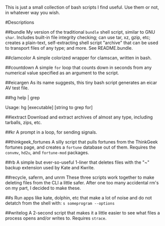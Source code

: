 This is just a small collection of bash scripts I find useful. Use them
or not, in whatever way you wish.

#Descriptions

##bundle 
My version of the traditional `bundle` shell script, similar to GNU
`shar`. Includes built-in file integrity checking; can use tar, xz,
gzip, etc; creates a plain-text, self-extracting shell script
"archive" that can be used to transport files of any type; and more.
See README.bundle.

##clamcolor
A simple colorized wrapper for clamscan, written in bash.

##countdown
A simple `for` loop that counts down in seconds from any numerical value
specified as an argument to the script.

##eicargen
As its name suggests, this tiny bash script generates an eicar AV test
file.

##hg
help | grep

Usage: hg [executable] [string to grep for]

##iextract
Download and extract archives of almost any type, including tarballs,
zips, etc.

##kr
A prompt in a loop, for sending signals.

##thinkgeek_fortunes
A silly script that pulls fortunes from the ThinkGeek fortunes page, and
creates a `fortune` database out of them. Requires the `convmv`, `hd2u`,
and `fortune-mod` packages.

##rb
A simple but ever-so-useful 1-liner that deletes files with the "~"
backup extension used by Kate and Kwrite.

##recycle, saferm, and unrm
These three scripts work together to make deleting files from the CLI a
little safer. After one too many accidental rm's on my part, I decided
to make these. 

##s
Run apps like kate, dolphin, etc that make a lot of noise and do not
detatch from the shell with: `s someprogram --options`

##writelog
A 2-second script that makes it a little easier to see what files a
process opens and/or writes to. Requires `strace`.
